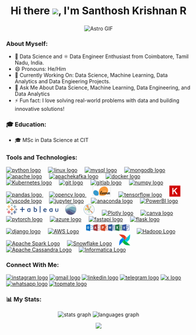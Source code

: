<h1 align="center">Hi there <img src="https://media.giphy.com/media/hvRJCLFzcasrR4ia7z/giphy.gif" width="32">, I'm Santhosh Krishnan R</h1>

###

<p align="center">
  <img src="https://user-images.githubusercontent.com/74038190/212750996-938b257b-266c-45a7-9af7-655341c0f58b.gif" alt="Astro GIF" width="600" height="450"/><br>
</p>

### **About Myself:**
 - 🚀 Data Science and ⚛ Data Engineer Enthusiast from Coimbatore, Tamil Nadu, India.
 - 😄 Pronouns: He/Him
 - 🔭 Currently Working On: Data Science, Machine Learning, Data Analytics and Data Engieering Projects.
 - 💬 Ask Me About Data Science, Machine Learning, Data Engineering, and Data Analytics
 - ⚡ Fun fact: I love solving real-world problems with data and building innovative solutions!
### **🎓 Education:**

 - 🎓 MSc in Data Science at CIT

### **Tools and Technologies:**

<div align="left">
  <a href="https://www.python.org/"><img src="https://cdn.jsdelivr.net/gh/devicons/devicon/icons/python/python-original.svg" height="30" alt="python logo"  /></a>
  <img width="12" />
  <a href="https://www.linux.org/"><img src="https://cdn.jsdelivr.net/gh/devicons/devicon/icons/linux/linux-original.svg" height="30" alt="linux logo"  /></a>
  <img width="12" />
  <a href="https://www.mysql.com/"><img src="https://cdn.jsdelivr.net/gh/devicons/devicon/icons/mysql/mysql-original.svg" height="30" alt="mysql logo"  /></a>
  <img width="12" />
  <a href="https://www.mongodb.com/"><img src="https://cdn.jsdelivr.net/gh/devicons/devicon/icons/mongodb/mongodb-original.svg" height="30" alt="mongodb logo"  /></a>
  <img width="12" />
  <a href="https://httpd.apache.org/"><img src="https://cdn.jsdelivr.net/gh/devicons/devicon/icons/apache/apache-original.svg" height="30" alt="apache logo"  /></a>
  <img width="12" />
  <a href="https://kafka.apache.org/"><img src="https://www.vectorlogo.zone/logos/apache_kafka/apache_kafka-ar21~bgwhite.svg" height="30" alt="apachekafka logo"  /></a>
  <img width="12" />
  <a href="https://www.docker.com/"><img src="https://cdn.jsdelivr.net/gh/devicons/devicon/icons/docker/docker-original.svg" height="30" alt="docker logo"  /></a>
  <img width="12" />
  <a href="https://kubernetes.io/"><img src="https://www.vectorlogo.zone/logos/kubernetes/kubernetes-ar21~bgwhite.svg" height="30" alt="Kubernetes logo"  /></a>
  <img width="12" />
  <a href="https://git-scm.com/"><img src="https://cdn.jsdelivr.net/gh/devicons/devicon/icons/git/git-original.svg" height="30" alt="git logo"  /></a>
  <img width="12" />
  <a href="https://about.gitlab.com/"><img src="https://cdn.jsdelivr.net/gh/devicons/devicon/icons/gitlab/gitlab-original.svg" height="30" alt="gitlab logo"  /></a>
  <img width="12" />
  <a href="https://numpy.org/"><img src="https://cdn.jsdelivr.net/gh/devicons/devicon/icons/numpy/numpy-original.svg" height="30" alt="numpy logo"  /></a>
  <img width="12" />
  <a href="https://pandas.pydata.org/"><img src="https://cdn.jsdelivr.net/gh/devicons/devicon/icons/pandas/pandas-original.svg" height="30" alt="pandas logo"  /> </a>
  <img width="12" />
  <a href="https://opencv.org/"><img src="https://www.vectorlogo.zone/logos/opencv/opencv-ar21~bgwhite.svg" height="30" alt="opencv logo"  /> </a>
  <img width="12" />
  <a href="https://scikit-learn.org/stable"><img src="https://github.com/scikit-learn/scikit-learn/blob/main/doc/logos/brand_guidelines/scikitlearn_logo_clearspace_updated.png" height="30" alt="SKlearn  Logo"/></a>
  <img width="12" />
  <a href="https://www.tensorflow.org/"><img src="https://cdn.jsdelivr.net/gh/devicons/devicon/icons/tensorflow/tensorflow-original.svg" height="30" alt="tensorflow logo"  /></a>
  <img width="12" />
  <a href="https://keras.io/"><img src="https://raw.githubusercontent.com/santhoshkrishnan30/logo/main/Keras.png" height="30" alt="Keras  Logo"/></a>
  <img width="12" />
  <a href="https://code.visualstudio.com/"><img src="https://cdn.jsdelivr.net/gh/devicons/devicon/icons/vscode/vscode-original.svg" height="30" alt="vscode logo"  /></a>
  <img width="12" />
  <a href="https://jupyter.org/"><img src="https://cdn.jsdelivr.net/gh/devicons/devicon/icons/jupyter/jupyter-original.svg" height="30" alt="jupyter logo"  /></a>
  <img width="12" />
  <a href="https://www.anaconda.com/"><img src="https://cdn.jsdelivr.net/gh/devicons/devicon/icons/anaconda/anaconda-original.svg" height="30" alt="anaconda logo"  /></a>
  <img width="12" />
  <a href="https://app.powerbi.com/singleSignOn?ru=https%3A%2F%2Fapp.powerbi.com%2F%3FnoSignUpCheck%3D1"><img src="https://github.com/microsoft/PowerBI-Icons/blob/main/PNG/Desktop.png" height="30" 
  alt="PowerBI logo"  /></a>
  <img width="12" />
  <a href="https://www.tableau.com/"><img src="https://raw.githubusercontent.com/santhoshkrishnan30/logo/main/tableau.png" height="30" alt="tableau  Logo"/></a>
  <img width="12" />
  <a href="https://seaborn.pydata.org/"><img src="https://raw.githubusercontent.com/santhoshkrishnan30/logo/main/seaborn.png" height="30" alt="seaborn  Logo"/></a>
  <img width="12" />
  <a href="https://matplotlib.org//"><img src="https://raw.githubusercontent.com/santhoshkrishnan30/logo/main/Matplotlib.png" height="30" alt="Matplotlib  Logo"/></a>
  <img width="12" />
  <a href="https://plotly.com/"><img src="https://www.vectorlogo.zone/logos/plotly/plotly-official.svg" height="30" alt="Plotly logo"  /></a>
  <img width="12" />
  <a href="https://www.canva.com/"><img src="https://cdn.jsdelivr.net/gh/devicons/devicon/icons/canva/canva-original.svg" height="30" alt="canva logo"  /></a>
  <img width="12" />
  <a href="https://pytorch.org/"><img src="https://cdn.jsdelivr.net/gh/devicons/devicon/icons/pytorch/pytorch-original.svg" height="30" alt="pytorch logo"  /></a>
  <img width="12" />
  <a href="https://azure.microsoft.com/"><img src="https://cdn.jsdelivr.net/gh/devicons/devicon/icons/azure/azure-original.svg" height="30" alt="azure logo"  /></a>
  <img width="12" />
  <a href="https://fastapi.tiangolo.com/"><img src="https://cdn.jsdelivr.net/gh/devicons/devicon/icons/fastapi/fastapi-original.svg" height="30" alt="fastapi logo"  /></a>
  <img width="12" />
  <a href="https://flask.palletsprojects.com/"><img src="https://miro.medium.com/v2/resize:fit:1200/0*xoD5EJbkcrkrn4Bc.png" height="30" alt="flask logo"  /></a>
  <img width="12" />
  <a href="https://www.djangoproject.com/"><img src="https://1000logos.net/wp-content/uploads/2020/08/Django-Logo.png" height="30" alt="django logo"  /></a>
  <img width="12" />
  <a href="https://aws.amazon.com/"><img src="https://logos-world.net/wp-content/uploads/2021/08/Amazon-Web-Services-AWS-Emblem.png" height="30" alt="AWS Logo"/></a>
  <img width="12" />
  <a href="https://www.microsoft.com/en-in/microsoft-365/microsoft-office"><img src="https://raw.githubusercontent.com/santhoshkrishnan30/logo/main/microsoft-office-png-logo-4836.png" height="30" alt="Microsoft Excel Logo"/></a>
  <img width="12" />
  <a href="https://hadoop.apache.org/"><img src="https://upload.wikimedia.org/wikipedia/commons/thumb/0/0e/Hadoop_logo.svg/1200px-Hadoop_logo.svg.png" height="30" alt="Hadoop Logo"/></a>
  <img width="12" />
  <a href="https://spark.apache.org/"><img src="https://db0dce98.delivery.rocketcdn.me/es/files/2022/08/apache-spark.webp" height="30" alt="Apache Spark Logo"/></a>
  <img width="12" />
  <a href="https://www.snowflake.com/"><img src="https://www.vectorlogo.zone/logos/snowflake/snowflake-ar21.svg" height="30" alt="Snowflake Logo"/></a>
  <img width="12" />
  <a href="https://airflow.apache.org/"><img src="https://raw.githubusercontent.com/santhoshkrishnan30/logo/main/Apache Airflow.png" height="30" alt="Apache Airflow Logo"/></a>
  <img width="12" />
  <a href="https://cassandra.apache.org/"><img src="https://fontslogo.com/wp-content/uploads/2018/12/Apache-Cassandra-Logo-Font.jpg" height="30" alt="Apache Cassandra Logo"/></a>
  <img width="12" />
  <a href="https://now.informatica.com/IICS-Cloud-Data-Integration-Services-onDemand.html"><img src="https://encrypted-tbn0.gstatic.com/images?q=tbn:ANd9GcRTbIx_NINb0NG1w78rXySN-Yy042PpFLlu2A&s" height="30" alt="Informatica Logo"/></a>
  <img width="12" />
</div>

### **Connect With Me:**

<div align="left">
  <a href="https://www.instagram.com/_santhosh_krishnan_sk/"><img src="https://img.shields.io/static/v1?message=Instagram&logo=instagram&label=&color=E4405F&logoColor=white&labelColor=&style=for-the-badge" height="35" alt="instagram logo"  /></a>
  <a href="mailto:santhoshkrishnan3006@gmail.com"><img src="https://img.shields.io/static/v1?message=Gmail&logo=gmail&label=&color=D14836&logoColor=white&labelColor=&style=for-the-badge" height="35" alt="gmail logo"  /></a>
  <a href="https://www.linkedin.com/in/santhoshkrish03/"><img src="https://img.shields.io/static/v1?message=LinkedIn&logo=linkedin&label=&color=0077B5&logoColor=white&labelColor=&style=for-the-badge" height="35" alt="linkedin logo"  /></a>
  <a href="https://t.me/Santhosh_krishnan_sk"><img src="https://img.shields.io/static/v1?message=Telegram&logo=telegram&label=&color=2CA5E0&logoColor=white&labelColor=&style=for-the-badge" height="35" alt="telegram logo"  /></a>
  <a href="https://x.com/Santhos83686951"><img src="https://img.shields.io/static/v1?message=X&logo=x&label=&color=000000&logoColor=white&labelColor=&style=for-the-badge" height="35" alt="x logo"  /></a>
  <a href="https://wa.me/qr/4E72VQPCQO52E1"><img src="https://img.shields.io/static/v1?message=Whatsapp&logo=whatsapp&label=&color=25D366&logoColor=white&labelColor=&style=for-the-badge" height="35" alt="whatsapp logo"  /></a>
  <a href="https://www.facebook.com/sk30603/><img src="https://img.shields.io/static/v1?message=Facebook&logo=facebook&label=&color=1877F2&logoColor=white&labelColor=&style=for-the-badge" height="35" alt="facebook logo"  /></a>
  <a href="https://topmate.io/santhoshkrishnan30/"><img src="https://img.shields.io/static/v1?message=Topmate&logo=calendar&label=&color=F5F5F5&logoColor=white&labelColor=&style=for-the-badge" height="35" alt="topmate logo"  /></a>
</div>


### 📊 My Stats:
<div align="center">
  <img src="https://github-readme-stats.vercel.app/api?username=santhoshkrishnan30&hide_title=false&hide_rank=false&show_icons=true&include_all_commits=true&count_private=true&disable_animations=false&theme=dracula&locale=en&hide_border=false" height="150" alt="stats graph"  />
  <img src="https://github-readme-stats.vercel.app/api/top-langs?username=santhoshkrishnan30&locale=en&hide_title=false&layout=compact&card_width=320&langs_count=5&theme=dracula&hide_border=false" height="150" alt="languages graph"  />




  [![](https://visitcount.itsvg.in/api?id=santhoshkrishnan30&label=Profile%20Views&color=12&icon=5&pretty=false)](https://visitcount.itsvg.in)



     



</div>














